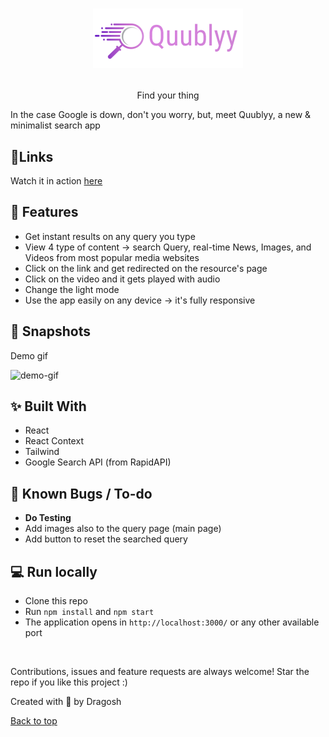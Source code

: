 <h1 id="top" align="center">

![preview](/src/assets/logo.png)</h1>

<p align="center">Find your thing</p>

In the case Google is down, don't you worry, but, meet Quublyy, a new & minimalist
search app 

## 🎯Links

Watch it in action [here](https://quublyy-search-app.netlify.app)

## 📌 Features

- Get instant results on any query you type
- View 4 type of content -> search Query, real-time News, Images, and Videos from most popular media websites
- Click on the link and get redirected on the resource's page
- Click on the video and it gets played with audio
- Change the light mode
- Use the app easily on any device -> it's fully responsive

## 🤳 Snapshots

Demo gif

![demo-gif](/public/Animation.gif)

## ✨ Built With

- React
- React Context
- Tailwind
- Google Search API (from RapidAPI)

## 🤖 Known Bugs / To-do

- **Do Testing**
- Add images also to the query page (main page)
- Add button to reset the searched query


## 💻 Run locally

- Clone this repo
- Run `npm install` and `npm start`
- The application opens in `http://localhost:3000/` or any other available port

<br/>

Contributions, issues and feature requests are always welcome!
Star the repo if you like this project :)

Created with 🤎 by Dragosh

<a href="#top">Back to top</a>

